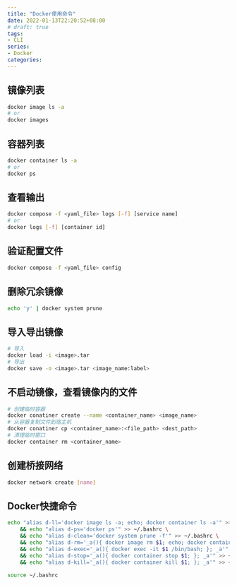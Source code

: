 ```yaml
---
title: "Docker使用命令"
date: 2022-01-13T22:20:52+08:00
# draft: true
tags: 
- CLI
series:
- Docker
categories:
---
```


## 镜像列表
```bash
docker image ls -a
# or
docker images
```

## 容器列表
```bash
docker container ls -a
# or
docker ps
```

## 查看输出
```bash
docker compose -f <yaml_file> logs [-f] [service name]
# or
docker logs [-f] [container id]
```

## 验证配置文件
```bash
docker compose -f <yaml_file> config
```

## 删除冗余镜像
```bash
echo 'y' | docker system prune
```

## 导入导出镜像
```bash
# 导入
docker load -i <image>.tar
# 导出
docker save -o <image>.tar <image_name:label>
```

## 不启动镜像，查看镜像内的文件
```bash
# 创建临时容器
docker conatiner create --name <container_name> <image_name>
# 从容器复制文件到宿主机
docker conatiner cp <container_name>:<file_path> <dest_path>
# 清理临时窗口
docker container rm <container_name>
```

## 创建桥接网络
```bash
docker network create [name]
```

## Docker快捷命令
```bash
echo "alias d-ll='docker image ls -a; echo; docker container ls -a'" >> ~/.bashrc \
    && echo "alias d-ps='docker ps'" >> ~/.bashrc \
    && echo "alias d-clean='docker system prune -f'" >> ~/.bashrc \
    && echo "alias d-rm='_a(){ docker image rm $1; echo; docker container rm $1; }; _a'" >> ~/.bashrc \
    && echo "alias d-exec='_a(){ docker exec -it $1 /bin/bash; }; _a'" >> ~/.bashrc \
    && echo "alias d-stop='_a(){ docker container stop $1; }; _a'" >> ~/.bashrc \
    && echo "alias d-kill='_a(){ docker container kill $1; }; _a'" >> ~/.bashrc
    
source ~/.bashrc
```